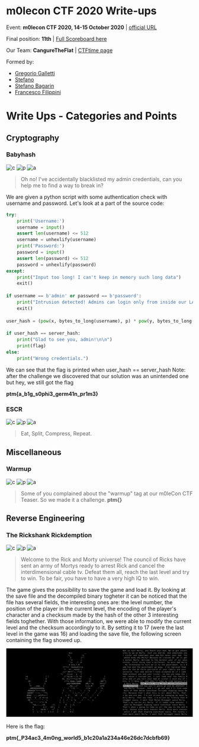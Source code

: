 # m0lecon CTF 2020 Write-ups
Event: **m0lecon CTF 2020, 14-15 October 2020** | [official URL](https://ctf.m0lecon.it/)

Final position: **11th** | [Full Scoreboard here](https://ctf.m0lecon.it/scoreboard)

Our Team: **CangureTheFlat** | [CTFtime page](https://ctftime.org/team/137370)

Formed by: 
* [Gregorio Galletti](https://github.com/gregalletti)
* [Stefano](https://github.com/marcuz1996)
* [Stefano Bagarin](https://github.com/stepolimi)
* [Francesco Filippini](https://github.com/filippinifra)

# Write Ups - Categories and Points
## Cryptography

### Babyhash
![c](https://img.shields.io/badge/Cryptography-orange) ![p](https://img.shields.io/badge/Points-114-success) ![a](https://img.shields.io/badge/author-grigg0swagg0-lightgrey)

> Oh no! I've accidentally blacklisted my admin credentials, can you help me to find a way to break in?

We are given a python script with some authentication check with username and password. Let's look at a part of the source code:

```python
try:
	print('Username:')
	username = input()
	assert len(username) <= 512
	username = unhexlify(username)
	print('Password:')
	password = input()
	assert len(password) <= 512
	password = unhexlify(password)
except:
	print("Input too long! I can't keep in memory such long data")
	exit()

if username == b'admin' or password == b'password':
	print("Intrusion detected! Admins can login only from inside our LAN!")
	exit()

user_hash = (pow(x, bytes_to_long(username), p) * pow(y, bytes_to_long(password), p)) % p

if user_hash == server_hash:
	print("Glad to see you, admin!\n\n")
	print(flag)
else:
	print("Wrong credentials.")
```

We can see that the flag is printed when user_hash == server_hash
Note: after the challenge we discovered that our solution was an unintended one but hey, we still got the flag

**ptm{a_b1g_s0phi3_germ41n_pr1m3}**

### ESCR
![c](https://img.shields.io/badge/Cryptography-orange) ![p](https://img.shields.io/badge/Points-367-success) ![a](https://img.shields.io/badge/author-grigg0swagg0,_b4g4-lightgrey)

> Eat, Split, Compress, Repeat.

## Miscellaneous
### Warmup
![c](https://img.shields.io/badge/Miscellaneous-ff69b4) ![p](https://img.shields.io/badge/Points-100-success) ![a](https://img.shields.io/badge/author-grigg0swagg0-lightgrey)

> Some of you complained about the "warmup" tag at our m0leCon CTF Teaser. So we made it a challenge.
**ptm{}**

## Reverse Engineering
### The Rickshank Rickdemption
![c](https://img.shields.io/badge/Reverse_Engineering-2c3e50) ![p](https://img.shields.io/badge/Points-179-success) ![a](https://img.shields.io/badge/author-grigg0swagg0,_b4g4-lightgrey)

> Welcome to the Rick and Morty universe! The council of Ricks have sent an army of Mortys ready to arrest Rick and cancel the interdimensional cable tv. Defeat them all, reach the last level and try to win. To be fair, you have to have a very high IQ to win.

The game gives the possibility to save the game and load it. By looking at the save file and the decompiled binary togheter it can be noticed that the file has several fields, the interesting ones are: the level number, the position of the player in the current level, the encoding of the player's character and a checksum made by the hash of the other 3 interesting fields toghether.
With those information, we were able to modify the current level and the checksum accordingly to it. By setting it to 17 (were the last level in the game was 16) and loading the save file, the following screen containing the flag showed up.


![Alt text](./rick_morty_CTF.png?raw=true "Title")

Here is the flag: 

**ptm{_P34ac3_4m0ng_world5_b1c20a1a234a46e26dc7dcbfb69}**
